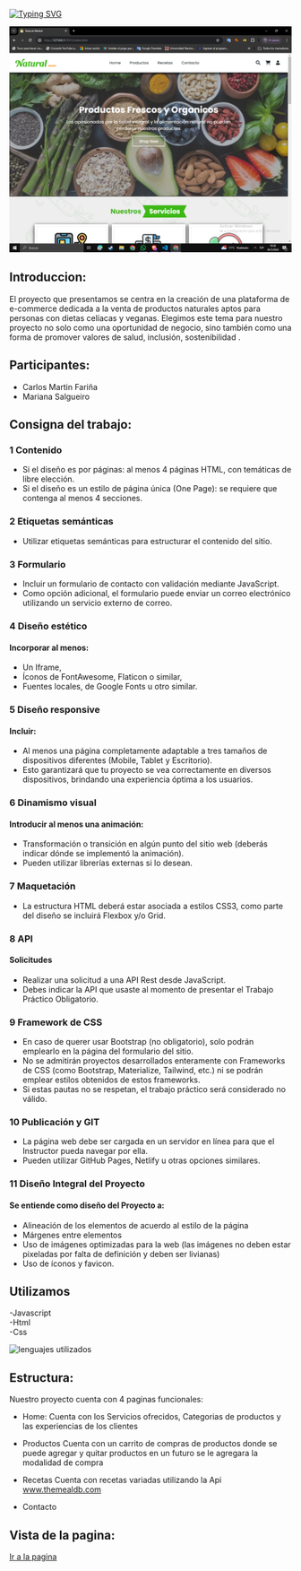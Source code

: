 [![Typing SVG](https://readme-typing-svg.demolab.com?font=Poppins&weight=500&size=40&pause=1000&color=2ECF27&random=false&width=600&height=80&lines=Natural+Market;Grupo+15-TPO)](https://git.io/typing-svg)

![alt text](<Captura de pantalla (1).png>)
## Introduccion:

El proyecto que presentamos se centra en la creación de una plataforma de e-commerce dedicada a la venta de productos naturales aptos para personas con dietas celíacas y veganas. 
Elegimos este tema para nuestro proyecto no solo como una oportunidad de negocio, sino también como una forma de promover valores de salud, inclusión, sostenibilidad . 

## Participantes:  

* Carlos Martin Fariña  
* Mariana Salgueiro


## Consigna del trabajo:  

### **1 Contenido**

* Si el diseño es por páginas: al menos 4 páginas HTML, con temáticas de libre elección. 
* Si el diseño es un estilo de página única (One Page): se requiere que contenga al menos 4 secciones. 

### 2 **Etiquetas semánticas**

* Utilizar etiquetas semánticas para estructurar el contenido del sitio.

### 3 **Formulario**

* Incluir un formulario de contacto con validación mediante JavaScript. 
* Como opción adicional, el formulario puede enviar un correo electrónico utilizando un servicio externo de correo. 

### 4 **Diseño estético**

#### Incorporar al menos:

* Un Iframe, 
* Íconos de FontAwesome, Flaticon o similar, 
* Fuentes locales, de Google Fonts u otro similar.

### 5 **Diseño responsive**

#### Incluir: 
* Al menos una página completamente adaptable a tres tamaños de dispositivos diferentes (Mobile, Tablet y Escritorio). 
* Esto garantizará que tu proyecto se vea correctamente en diversos dispositivos, brindando una experiencia óptima a los usuarios. 

### 6 **Dinamismo visual**

#### Introducir al menos una animación:

* Transformación o transición en algún punto del sitio web (deberás indicar dónde se implementó la animación). 
* Pueden utilizar librerías externas si lo desean.

### 7 **Maquetación**

* La estructura HTML deberá estar asociada a estilos CSS3, como parte del diseño se incluirá Flexbox y/o Grid.

### 8 **API**

#### Solicitudes
* Realizar una solicitud a una API Rest desde JavaScript. 
* Debes indicar la API que usaste al momento de presentar el Trabajo Práctico Obligatorio. 

### 9 **Framework de CSS**

* En caso de querer usar Bootstrap (no obligatorio), solo podrán emplearlo en la página del formulario del sitio. 
* No se admitirán proyectos desarrollados enteramente con Frameworks de CSS (como Bootstrap, Materialize, Tailwind, etc.) ni se podrán emplear estilos obtenidos de estos frameworks.
* Si estas pautas no se respetan, el trabajo práctico será considerado no válido.

### 10 **Publicación y GIT**

* La página web debe ser cargada en un servidor en línea para que el Instructor pueda navegar por ella. 
* Pueden utilizar GitHub Pages, Netlify u otras opciones similares. 

### 11 **Diseño Integral del Proyecto**

#### Se entiende como diseño del Proyecto a: 

* Alineación de los elementos de acuerdo al estilo de la página
* Márgenes entre elementos
* Uso de imágenes optimizadas para la web (las imágenes no deben estar pixeladas por falta de definición y deben ser livianas)
* Uso de íconos y favicon.


 
## Utilizamos  
-Javascript  
-Html  
-Css

![lenguajes utilizados](https://imgs.search.brave.com/Xo2kes1eZSI4UI0BPeX-jU1-ctyVU1jlRq6M1oGUS98/rs:fit:860:0:0/g:ce/aHR0cDovL3d3dy5j/dXJzb3NnaXMuY29t/L3dwLWNvbnRlbnQv/dXBsb2Fkcy8yMDE3/LzA2L2xlbmd1YWpl/c18xLnBuZw)


## Estructura:

Nuestro proyecto cuenta con 4 paginas funcionales:
* Home:
  Cuenta con los Servicios ofrecidos, Categorias de productos y las experiencias de los clientes
  
* Productos
    Cuenta con un carrito de compras de productos donde se puede agregar y quitar productos en un futuro se le agregara la modalidad de compra 

* Recetas
 Cuenta con recetas variadas utilizando la Api www.themealdb.com

* Contacto

## Vista de la pagina:

[Ir a la pagina](https://naturalmarket-grupo15.netlify.app/)